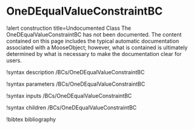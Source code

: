<!-- MOOSE Documentation Stub: Remove this when content is added. -->

# OneDEqualValueConstraintBC

!alert construction title=Undocumented Class
The OneDEqualValueConstraintBC has not been documented. The content contained on this page includes the
typical automatic documentation associated with a MooseObject; however, what is contained is
ultimately determined by what is necessary to make the documentation clear for users.

!syntax description /BCs/OneDEqualValueConstraintBC

!syntax parameters /BCs/OneDEqualValueConstraintBC

!syntax inputs /BCs/OneDEqualValueConstraintBC

!syntax children /BCs/OneDEqualValueConstraintBC

!bibtex bibliography
